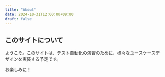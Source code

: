 ```yaml
---
title: "About"
date: 2024-10-31T12:00:00+09:00
draft: false
---
```


## このサイトについて
ようこそ。このサイトは、テスト自動化の演習のために、様々なユースケースデザインを実装する予定です。

お楽しみに！